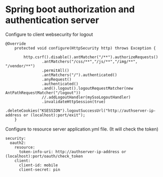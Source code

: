 # Spring boot authorization and authentication server
Configure to client websecurity for logout
```
@Override
    protected void configure(HttpSecurity http) throws Exception {

        http.csrf().disable().antMatcher("/**").authorizeRequests()
                .antMatchers("/css/**","/js/**","/img/**", "/vendor/**")
                .permitAll()
                .antMatchers("/").authenticated()
                .anyRequest()
                .authenticated()
                .and().logout().logoutRequestMatcher(new AntPathRequestMatcher("/logout"))
                //.addLogoutHandler(mySsoLogoutHandler)
                .invalidateHttpSession(true)
                .deleteCookies("KSESSION").logoutSuccessUrl("http://authserver-ip-address or (localhost):port/exit");
    }
```
    
Configure to resource server application.yml file. (It will check the token)
```
security:
  oauth2:
    resource:
      token-info-uri: http://authserver-ip-address or (localhost):port/oauth/check_token
    client:
      client-id: mobile
      client-secret: pin
```
